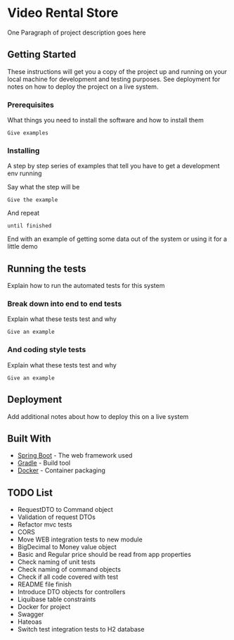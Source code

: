 # Video Rental Store

One Paragraph of project description goes here

## Getting Started

These instructions will get you a copy of the project up and running on your local machine for development and testing purposes. See deployment for notes on how to deploy the project on a live system.

### Prerequisites

What things you need to install the software and how to install them

```
Give examples
```

### Installing

A step by step series of examples that tell you have to get a development env running

Say what the step will be

```
Give the example
```

And repeat

```
until finished
```

End with an example of getting some data out of the system or using it for a little demo

## Running the tests

Explain how to run the automated tests for this system

### Break down into end to end tests

Explain what these tests test and why

```
Give an example
```

### And coding style tests

Explain what these tests test and why

```
Give an example
```

## Deployment

Add additional notes about how to deploy this on a live system

## Built With

* [Spring Boot](https://projects.spring.io/spring-boot/) - The web framework used
* [Gradle](https://gradle.org) - Build tool
* [Docker](https://docs.docker.com/install/) - Container packaging

## TODO List

* RequestDTO to Command object
* Validation of request DTOs
* Refactor mvc tests
* CORS
* Move WEB integration tests to new module 
* BigDecimal to Money value object
* Basic and Regular price should be read from app properties
* Check naming of unit tests
* Check naming of command objects
* Check if all code covered with test
* README file finish
* Introduce DTO objects for controllers
* Liquibase table constraints
* Docker for project
* Swagger
* Hateoas
* Switch test integration tests to H2 database
